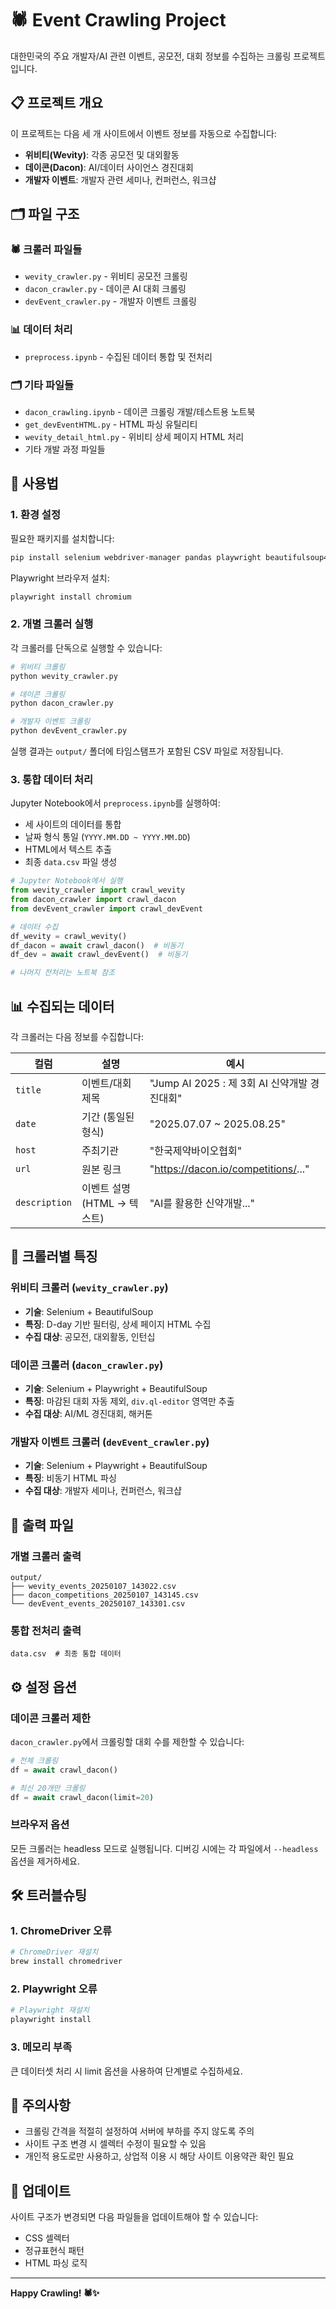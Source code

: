 # 🕷️ Event Crawling Project

대한민국의 주요 개발자/AI 관련 이벤트, 공모전, 대회 정보를 수집하는 크롤링 프로젝트입니다.

## 📋 프로젝트 개요

이 프로젝트는 다음 세 개 사이트에서 이벤트 정보를 자동으로 수집합니다:
- **위비티(Wevity)**: 각종 공모전 및 대외활동
- **데이콘(Dacon)**: AI/데이터 사이언스 경진대회
- **개발자 이벤트**: 개발자 관련 세미나, 컨퍼런스, 워크샵

## 🗂️ 파일 구조

### 🕷️ 크롤러 파일들
- `wevity_crawler.py` - 위비티 공모전 크롤링
- `dacon_crawler.py` - 데이콘 AI 대회 크롤링  
- `devEvent_crawler.py` - 개발자 이벤트 크롤링

### 📊 데이터 처리
- `preprocess.ipynb` - 수집된 데이터 통합 및 전처리

### 🗂️ 기타 파일들
- `dacon_crawling.ipynb` - 데이콘 크롤링 개발/테스트용 노트북
- `get_devEventHTML.py` - HTML 파싱 유틸리티
- `wevity_detail_html.py` - 위비티 상세 페이지 HTML 처리
- 기타 개발 과정 파일들

## 🚀 사용법

### 1. 환경 설정

필요한 패키지를 설치합니다:

```bash
pip install selenium webdriver-manager pandas playwright beautifulsoup4
```

Playwright 브라우저 설치:
```bash
playwright install chromium
```

### 2. 개별 크롤러 실행

각 크롤러를 단독으로 실행할 수 있습니다:

```bash
# 위비티 크롤링
python wevity_crawler.py

# 데이콘 크롤링  
python dacon_crawler.py

# 개발자 이벤트 크롤링
python devEvent_crawler.py
```

실행 결과는 `output/` 폴더에 타임스탬프가 포함된 CSV 파일로 저장됩니다.

### 3. 통합 데이터 처리

Jupyter Notebook에서 `preprocess.ipynb`를 실행하여:
- 세 사이트의 데이터를 통합
- 날짜 형식 통일 (`YYYY.MM.DD ~ YYYY.MM.DD`)
- HTML에서 텍스트 추출
- 최종 `data.csv` 파일 생성

```python
# Jupyter Notebook에서 실행
from wevity_crawler import crawl_wevity
from dacon_crawler import crawl_dacon  
from devEvent_crawler import crawl_devEvent

# 데이터 수집
df_wevity = crawl_wevity()
df_dacon = await crawl_dacon()  # 비동기
df_dev = await crawl_devEvent()  # 비동기

# 나머지 전처리는 노트북 참조
```

## 📊 수집되는 데이터

각 크롤러는 다음 정보를 수집합니다:

| 컬럼 | 설명 | 예시 |
|------|------|------|
| `title` | 이벤트/대회 제목 | "Jump AI 2025 : 제 3회 AI 신약개발 경진대회" |
| `date` | 기간 (통일된 형식) | "2025.07.07 ~ 2025.08.25" |
| `host` | 주최기관 | "한국제약바이오협회" |
| `url` | 원본 링크 | "https://dacon.io/competitions/..." |
| `description` | 이벤트 설명 (HTML → 텍스트) | "AI를 활용한 신약개발..." |

## 🔧 크롤러별 특징

### 위비티 크롤러 (`wevity_crawler.py`)
- **기술**: Selenium + BeautifulSoup
- **특징**: D-day 기반 필터링, 상세 페이지 HTML 수집
- **수집 대상**: 공모전, 대외활동, 인턴십

### 데이콘 크롤러 (`dacon_crawler.py`)
- **기술**: Selenium + Playwright + BeautifulSoup  
- **특징**: 마감된 대회 자동 제외, `div.ql-editor` 영역만 추출
- **수집 대상**: AI/ML 경진대회, 해커톤

### 개발자 이벤트 크롤러 (`devEvent_crawler.py`)
- **기술**: Selenium + Playwright + BeautifulSoup
- **특징**: 비동기 HTML 파싱
- **수집 대상**: 개발자 세미나, 컨퍼런스, 워크샵

## 📁 출력 파일

### 개별 크롤러 출력
```
output/
├── wevity_events_20250107_143022.csv
├── dacon_competitions_20250107_143145.csv
└── devEvent_events_20250107_143301.csv
```

### 통합 전처리 출력
```
data.csv  # 최종 통합 데이터
```

## ⚙️ 설정 옵션

### 데이콘 크롤러 제한
`dacon_crawler.py`에서 크롤링할 대회 수를 제한할 수 있습니다:

```python
# 전체 크롤링
df = await crawl_dacon()

# 최신 20개만 크롤링
df = await crawl_dacon(limit=20)
```

### 브라우저 옵션
모든 크롤러는 headless 모드로 실행됩니다. 디버깅 시에는 각 파일에서 `--headless` 옵션을 제거하세요.

## 🛠️ 트러블슈팅

### 1. ChromeDriver 오류
```bash
# ChromeDriver 재설치
brew install chromedriver
```

### 2. Playwright 오류  
```bash
# Playwright 재설치
playwright install
```

### 3. 메모리 부족
큰 데이터셋 처리 시 limit 옵션을 사용하여 단계별로 수집하세요.

## 📝 주의사항

- 크롤링 간격을 적절히 설정하여 서버에 부하를 주지 않도록 주의
- 사이트 구조 변경 시 셀렉터 수정이 필요할 수 있음
- 개인적 용도로만 사용하고, 상업적 이용 시 해당 사이트 이용약관 확인 필요

## 🔄 업데이트

사이트 구조가 변경되면 다음 파일들을 업데이트해야 할 수 있습니다:
- CSS 셀렉터
- 정규표현식 패턴  
- HTML 파싱 로직

---

**Happy Crawling! 🕷️✨** 